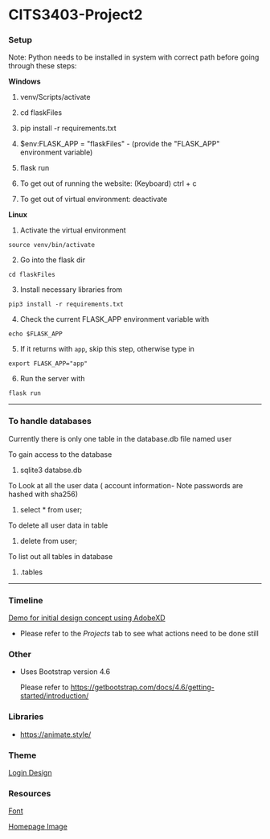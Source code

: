 # CITS3403-Project2

### Setup

Note: Python needs to be installed in system with correct path before going through these steps:

<b>Windows</b>

1. venv/Scripts/activate
2. cd flaskFiles
3. pip install -r requirements.txt
4. $env:FLASK_APP = "flaskFiles" - (provide the "FLASK_APP" environment variable)
5. flask run

6. To get out of running the website: (Keyboard) ctrl + c
7. To get out of virtual environment: deactivate

<b>Linux</b>

1. Activate the virtual environment

`source venv/bin/activate`

2. Go into the flask dir

`cd flaskFiles`

3. Install necessary libraries from

`pip3 install -r requirements.txt`

4. Check the current FLASK_APP environment variable with

`echo $FLASK_APP`

5. If it returns with `app`, skip this step, otherwise type in

`export FLASK_APP="app"`

6. Run the server with

`flask run`

---

### To handle databases

Currently there is only one table in the database.db file named user

To gain access to the database

1. sqlite3 databse.db

To Look at all the user data ( account information- Note passwords are hashed with sha256)

1. select \* from user;

To delete all user data in table

1. delete from user;

To list out all tables in database

1. .tables

---

### Timeline

[Demo for initial design concept using AdobeXD](https://xd.adobe.com/view/ef8babce-e4e8-4f4f-a5a0-3924df6be634-bad8/?fullscreen)

- Please refer to the _Projects_ tab to see what actions need to be done still

### Other

- Uses Bootstrap version 4.6

  Please refer to https://getbootstrap.com/docs/4.6/getting-started/introduction/

### Libraries

- https://animate.style/

### Theme

[Login Design](https://profile.w3schools.com/log-in?redirect_url=https%3A%2F%2Fmy-learning.w3schools.com)

### Resources

[Font](https://fonts.googleapis.com/css?family=Poppins)

[Homepage Image](https://external-content.duckduckgo.com/iu/?u=https%3A%2F%2Fwww.savvymom.ca%2Fwp-content%2Fuploads%2F2020%2F01%2FOnline-Learning.jpg&f=1&nofb=1)

